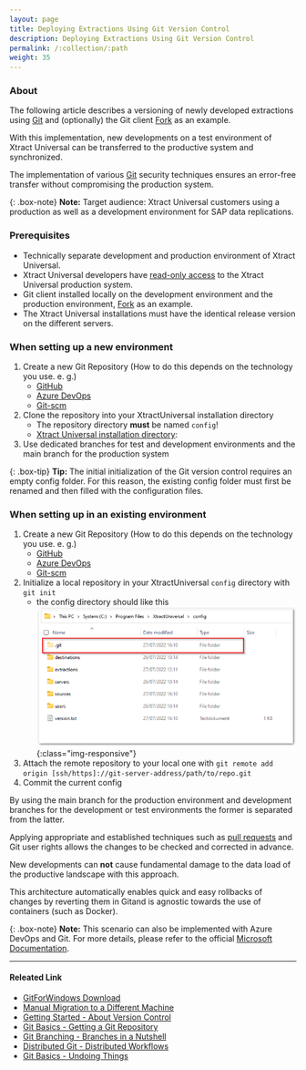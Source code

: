 ```yaml
---
layout: page
title: Deploying Extractions Using Git Version Control
description: Deploying Extractions Using Git Version Control
permalink: /:collection/:path
weight: 35
---
```


### About

The following article describes a versioning of newly developed extractions using [Git](https://gitforwindows.org/) and (optionally) the Git client [Fork](https://fork.dev) as an example.

With this implementation, new developments on a test environment of Xtract Universal can be transferred to the productive system and synchronized.

The implementation of various [Git](https://gitforwindows.org/) security techniques ensures an error-free transfer without compromising the production system.

{: .box-note}
**Note:** Target audience: Xtract Universal customers using a production as well as a development environment for SAP data replications.

### Prerequisites

- Technically separate development and production environment of Xtract Universal.
- Xtract Universal developers have [read-only access](https://help.theobald-software.com/en/xtract-universal/security/access-management) to the Xtract Universal production system.
- Git client installed locally on the development environment and the production environment, [Fork](https://fork.dev) as an example.
- The Xtract Universal installations must have the identical release version on the different servers.

### When setting up a new environment

1. Create a new Git Repository
  (How to do this depends on the technology you use. e. g.)
   - [GitHub](https://docs.github.com/en/get-started/quickstart/create-a-repo)
   - [Azure DevOps](https://docs.microsoft.com/en-us/azure/devops/repos/git/create-new-repo?view=azure-devops)
   - [Git-scm](https://git-scm.com/book/en/v2/Git-on-the-Server-Setting-Up-the-Server)
2. Clone the repository into your XtractUniversal installation directory
   - The repository directory **must** be named `config`!
   - [Xtract Universal installation directory](https://help.theobald-software.com/en/xtract-universal/introduction/installation-and-update#program-directory-files):
3. Use dedicated branches for test and development environments
  and the main branch for the production system
  
{: .box-tip} 
**Tip:** The initial initialization of the Git version control requires an empty config folder. For this reason, the existing config folder must first be renamed and then filled with the configuration files.

### When setting up in an existing environment

1. Create a new Git Repository
  (How to do this depends on the technology you use. e. g.)
   - [GitHub](https://docs.github.com/en/get-started/quickstart/create-a-repo)
   - [Azure DevOps](https://docs.microsoft.com/en-us/azure/devops/repos/git/create-new-repo?view=azure-devops)
   - [Git-scm](https://git-scm.com/book/en/v2/Git-on-the-Server-Setting-Up-the-Server)
2. Initialize a local repository in your XtractUniversal `config` directory
  with `git init`
   - the config directory should like this
   ![.git Folder-Repository](/img/contents/git_Folder.png){:class="img-responsive"}
3. Attach the remote repository to your local one with
   `git remote add origin [ssh/https]://git-server-address/path/to/repo.git`
4. Commit the current config

By using the main branch for the production environment
and development branches for the development or test environments
the former is separated from the latter.

Applying appropriate and established techniques such as [pull requests](https://www.git-scm.com/docs/git-request-pull) and Git user rights allows the changes to be checked and corrected in advance.

New developments can **not** cause fundamental damage to the data load of the productive landscape with this approach.

This architecture automatically enables quick and easy rollbacks of changes
by reverting them in Gitand is agnostic towards the use of containers (such as Docker).

{: .box-note}
**Note:** This scenario can also be implemented with Azure DevOps and Git. For more details, please refer to the official [Microsoft Documentation](https://docs.microsoft.com/en-us/azure/devops/repos/?view=azure-devops).

****

#### Releated Link

- [GitForWindows Download](https://gitforwindows.org/)
- [Manual Migration to a Different Machine](https://help.theobald-software.com/en/xtract-universal/introduction/backup-and-migration#migration-to-a-different-machine)
- [Getting Started - About Version Control](https://git-scm.com/book/en/v2/Getting-Started-About-Version-Control)
- [Git Basics - Getting a Git Repository](https://git-scm.com/book/en/v2/Git-Basics-Getting-a-Git-Repository)
- [Git Branching - Branches in a Nutshell](https://git-scm.com/book/en/v2/Git-Branching-Branches-in-a-Nutshell)
- [Distributed Git - Distributed Workflows](https://git-scm.com/book/en/v2/Distributed-Git-Distributed-Workflows)
- [Git Basics - Undoing Things](https://git-scm.com/book/en/v2/Git-Basics-Undoing-Things)

